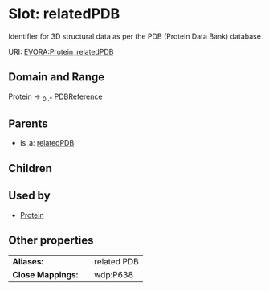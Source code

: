 
# Slot: relatedPDB

Identifier for 3D structural data as per the PDB (Protein Data Bank) database

URI: [EVORA:Protein_relatedPDB](https://evora-project.eu/Protein_relatedPDB)


## Domain and Range

[Protein](Protein.md) &#8594;  <sub>0..\*</sub> [PDBReference](PDBReference.md)

## Parents

 *  is_a: [relatedPDB](relatedPDB.md)

## Children


## Used by

 * [Protein](Protein.md)

## Other properties

|  |  |  |
| --- | --- | --- |
| **Aliases:** | | related PDB |
| **Close Mappings:** | | wdp:P638 |